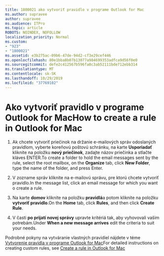 ```yaml
---
title: 1800021 ako vytvoriť pravidlo v programe Outlook for Mac
ms.author: supravee
author: supravee
ms.audience: ITPro
ms.topic: article
ROBOTS: NOINDEX, NOFOLLOW
localization_priority: Normal
ms.custom:
- "923"
- "1800021"
ms.assetid: e3b275ac-09b6-47de-94d2-cf3e29cef446
ms.openlocfilehash: 80e1bba8b07b13077a984699353adfca9d56f0e0
ms.sourcegitcommit: defe2c412567b596fa8c3ab52111bde712ebb314
ms.translationtype: MT
ms.contentlocale: sk-SK
ms.lasthandoff: 10/29/2019
ms.locfileid: "37769102"
---
```

# <a name="how-to-create-a-rule-in-outlook-for-mac"></a><span data-ttu-id="3be32-102">Ako vytvoriť pravidlo v programe Outlook for Mac</span><span class="sxs-lookup"><span data-stu-id="3be32-102">How to create a rule in Outlook for Mac</span></span>

1. <span data-ttu-id="3be32-103">Ak chcete vytvoriť priečinok na držanie e-mailových správ odoslaných pravidlom, vyberte koreňovú poštovú schránku, na karte **Usporiadať** kliknite na položku **nový priečinok**, zadajte názov priečinka a stlačte kláves ENTER.</span><span class="sxs-lookup"><span data-stu-id="3be32-103">To create a folder to hold the email messages sent by the rule, select the root mailbox, on the **Organize** tab, click **New Folder**, type the name of the folder, and press Enter.</span></span>

2. <span data-ttu-id="3be32-104">V zozname správ kliknite na e-mailovú správu, pre ktorú chcete vytvoriť pravidlo.</span><span class="sxs-lookup"><span data-stu-id="3be32-104">In the message list, click an email message for which you want o create a rule.</span></span>

3. <span data-ttu-id="3be32-105">Na karte **domov** kliknite na položku **pravidlá**a potom kliknite na položku **vytvoriť pravidlo**.</span><span class="sxs-lookup"><span data-stu-id="3be32-105">On the **Home** tab, click **Rules**, and then click **Create Rule**.</span></span>

4. <span data-ttu-id="3be32-106">V časti **po prijatí novej správy** upravte kritériá tak, aby vyhovovali vašim potrebám.</span><span class="sxs-lookup"><span data-stu-id="3be32-106">Under **When a new message arrives** edit the criteria to suit your needs.</span></span> 

<span data-ttu-id="3be32-107">Podrobné pokyny na vytváranie vlastných pravidiel nájdete v téme [Vytvorenie pravidla v programe Outlook for Mac](https://aka.ms/AA1uy0v)</span><span class="sxs-lookup"><span data-stu-id="3be32-107">For detailed instructions on creating custom rules, see [Create a rule in Outlook for Mac](https://aka.ms/AA1uy0v)</span></span>
  